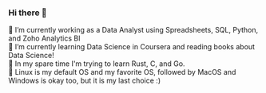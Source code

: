 ### Hi there 👋
🔭 I’m currently working as a Data Analyst using Spreadsheets, SQL, Python, and Zoho Analytics BI
<br>
🌱 I’m currently learning Data Science in Coursera and reading books about Data Science!
<br>
🦀 In my spare time I'm trying to learn Rust, C, and Go. 
<br>
🐧 Linux is my default OS and my favorite OS, followed by MacOS and Windows is okay too, but it is my last choice :) 


<!--
**DavidBoh/DavidBoh** is a ✨ _special_ ✨ repository because its `README.md` (this file) appears on your GitHub profile.

Here are some ideas to get you started:


- 
- 👯 I’m looking to collaborate on ...
- 🤔 I’m looking for help with ...
- 💬 Ask me about ...
- 📫 How to reach me: ...
- 😄 Pronouns: ...
- ⚡ Fun fact: ...
-->
